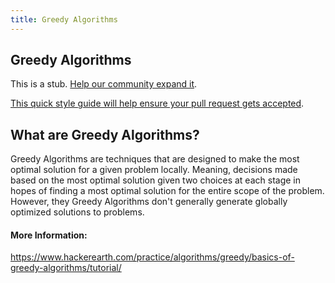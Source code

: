 ```yaml
---
title: Greedy Algorithms
---
```

## Greedy Algorithms

This is a stub. <a href='https://github.com/freecodecamp/guides/tree/master/src/pages/algorithms/greedy-algorithms/index.md' target='_blank' rel='nofollow'>Help our community expand it</a>.

<a href='https://github.com/freecodecamp/guides/blob/master/README.md' target='_blank' rel='nofollow'>This quick style guide will help ensure your pull request gets accepted</a>.

<!-- The article goes here, in GitHub-flavored Markdown. Feel free to add YouTube videos, images, and CodePen/JSBin embeds  -->
## What are Greedy Algorithms?
Greedy Algorithms are techniques that are designed to make the most optimal solution for a given problem locally. Meaning, decisions made based on the most optimal solution given two choices at each stage in hopes of finding a most optimal solution for the entire scope of the problem. However, they Greedy Algorithms don't generally generate globally optimized solutions to problems.


#### More Information:
<!-- Please add any articles you think might be helpful to read before writing the article -->
https://www.hackerearth.com/practice/algorithms/greedy/basics-of-greedy-algorithms/tutorial/

